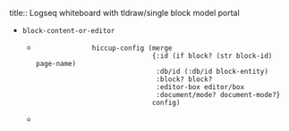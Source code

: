 title:: Logseq whiteboard with tldraw/single block model portal

- `block-content-or-editor`
	- ```
	                hiccup-config (merge
	                               {:id (if block? (str block-id) page-name)
	                                :db/id (:db/id block-entity)
	                                :block? block?
	                                :editor-box editor/box
	                                :document/mode? document-mode?}
	                               config)
	  ```
	-